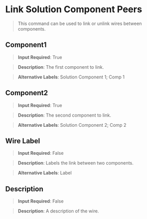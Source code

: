 # **Link Solution Component Peers**
>	This command can be used to link or unlink wires between components.

## **Component1**
>	**Input Required**: True

>	**Description**: The  first component to link.

>	**Alternative Labels**: Solution Component 1; Comp 1


## **Component2**
>	**Input Required**: True

>	**Description**: The  second component to link.

>	**Alternative Labels**: Solution Component 2; Comp 2


## **Wire Label**
>	**Input Required**: False

>	**Description**: Labels the link between two components.

>	**Alternative Labels**: Label


## **Description**
>	**Input Required**: False

>	**Description**: A description of the wire.


